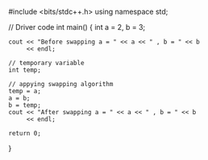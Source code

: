 #include <bits/stdc++.h>
using namespace std;

// Driver code
int main()
{
    int a = 2, b = 3;

    cout << "Before swapping a = " << a << " , b = " << b
         << endl;

    // temporary variable
    int temp;

    // appying swapping algorithm
    temp = a;
    a = b;
    b = temp;
    cout << "After swapping a = " << a << " , b = " << b
         << endl;

    return 0;
}

